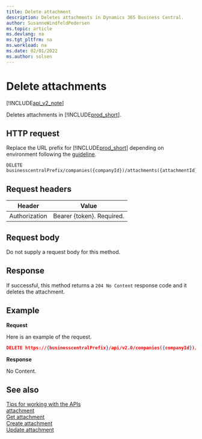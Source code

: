 ```yaml
---
title: Delete attachment  
description: Deletes attachments in Dynamics 365 Business Central.
author: SusanneWindfeldPedersen
ms.topic: article
ms.devlang: na
ms.tgt_pltfrm: na
ms.workload: na
ms.date: 02/01/2022
ms.author: solsen
---
```


# Delete attachments

[!INCLUDE[api_v2_note](../../../includes/api_v2_note.md)]

Deletes attachments in [!INCLUDE[prod_short](../../../includes/prod_short.md)].

## HTTP request
Replace the URL prefix for [!INCLUDE[prod_short](../../../includes/prod_short.md)] depending on environment following the [guideline](../../v2.0/endpoints-apis-for-dynamics.md).
```
DELETE businesscentralPrefix/companies({companyId})/attachments({attachmentId})
```

## Request headers

|Header         |Value                     |
|---------------|--------------------------|
|Authorization  |Bearer {token}. Required. |

## Request body
Do not supply a request body for this method.

## Response
If successful, this method returns a ```204 No Content``` response code and it deletes the attachment.

## Example

**Request**

Here is an example of the request.

```json
DELETE https://{businesscentralPrefix}/api/v2.0/companies({companyId})/attachments({parentId},{attachmentId})
```

**Response** 

No Content.



## See also
[Tips for working with the APIs](../../../developer/devenv-connect-apps-tips.md)    
[attachment](../resources/dynamics_attachment.md)    
[Get attachment](dynamics_attachment_Get.md)    
[Create attachment](dynamics_attachment_Create.md)    
[Update attachment](dynamics_attachment_Update.md)    

